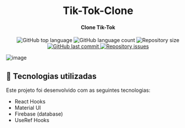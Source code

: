 
<h1 align="center">
    Tik-Tok-Clone
</h1>
  
<h4 align="center">
  Clone Tik-Tok
</h4>

<p align="center">

  <img alt="GitHub top language" src="https://img.shields.io/github/languages/top/Nerd0000/Ecoleta.svg">
  
  <img alt="GitHub language count" src="https://img.shields.io/github/languages/count/Nerd0000/Ecoleta.svg">  

  <img alt="Repository size" src="https://img.shields.io/github/repo-size/Nerd0000/Ecoleta.svg">

  <a href="https://github.com/Nerd0000/Ecoleta/commits/master">
    <img alt="GitHub last commit" src="https://img.shields.io/github/last-commit/Nerd0000/Ecoleta.svg">
  </a>

  <a href="https://github.com/Nerd0000/Ecoleta/issues">
    <img alt="Repository issues" src="https://img.shields.io/github/issues/Nerd0000/Ecoleta.svg">
  </a>
</p>



![image](https://github.com/emimuniz/TIK-TOK-CLONE/blob/master/20200806_115344.gif)



## :rocket: Tecnologias utilizadas

Este projeto foi desenvolvido com as seguintes tecnologias:
 
- React Hooks 
- Material UI
- Firebase (database)
- UseRef Hooks
